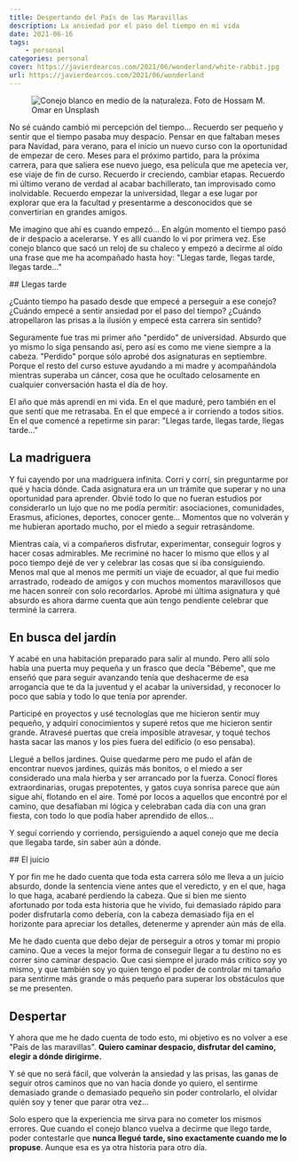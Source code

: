 ```yaml
---
title: Despertando del País de las Maravillas
description: La ansiedad por el paso del tiempo en mi vida
date: 2021-06-16
tags:
    - personal
categories: personal
cover: https://javierdearcos.com/2021/06/wonderland/white-rabbit.jpg
url: https://javierdearcos.com/2021/06/wonderland
---
```


<figure>
    <picture>
            <img src="/2021/06/wonderland/white-rabbit.jpg" alt="Conejo blanco en medio de la naturaleza. Foto de Hossam M. Omar en Unsplash" />
    </picture>
</figure>

No sé cuándo cambió mi percepción del tiempo... Recuerdo ser pequeño y sentir que el tiempo pasaba muy despacio. Pensar en que faltaban meses para Navidad, para verano, para el inicio un nuevo curso con la oportunidad de empezar de cero. Meses para el próximo partido, para la próxima carrera, para que saliera ese nuevo juego, esa película que me apetecía ver, ese viaje de fin de curso. Recuerdo ir creciendo, cambiar etapas. Recuerdo mi último verano de verdad al acabar bachillerato, tan improvisado como inolvidable. Recuerdo empezar la universidad, llegar a ese lugar por explorar que era la facultad y presentarme a desconocidos que se convertirían en grandes amigos. 

Me imagino que ahí es cuando empezó... En algún momento el tiempo pasó de ir despacio a acelerarse. Y es allí cuando lo vi por primera vez. Ese conejo blanco que sacó un reloj de su chaleco y empezó a decirme al oído una frase que me ha acompañado hasta hoy: "Llegas tarde, llegas tarde, llegas tarde..."

<!-- more -->

## Llegas tarde

¿Cuánto tiempo ha pasado desde que empecé a perseguir a ese conejo? ¿Cuándo empecé a sentir ansiedad por el paso del tiempo? ¿Cuándo atropellaron las prisas a la ilusión y empecé esta carrera sin sentido?

Seguramente fue tras mi primer año "perdido" de universidad. Absurdo que yo mismo lo siga pensando así, pero así es como me viene siempre a la cabeza. "Perdido" porque sólo aprobé dos asignaturas en septiembre. Porque el resto del curso estuve ayudando a mi madre y acompañándola mientras superaba un cáncer, cosa que he ocultado celosamente en cualquier conversación hasta el día de hoy.

El año que más aprendí en mi vida. En el que maduré, pero también en el que sentí que me retrasaba. En el que empecé a ir corriendo a todos sitios. En el que comencé a repetirme sin parar: "Llegas tarde, llegas tarde, llegas tarde..."

## La madriguera

Y fui cayendo por una madriguera infinita. Corrí y corrí, sin preguntarme por qué y hacia dónde. Cada asignatura era un un trámite que superar y no una oportunidad para aprender. Obvié todo lo que no fueran estudios por considerarlo un lujo que no me podía permitir: asociaciones, comunidades, Erasmus, aficiones, deportes, conocer gente... Momentos que no volverán y me hubieran aportado mucho, por el miedo a seguir retrasándome. 

Mientras caía, vi a compañeros disfrutar, experimentar, conseguir logros y hacer cosas admirables. Me recriminé no hacer lo mismo que ellos y al poco tiempo dejé de ver y celebrar las cosas que sí iba consiguiendo. Menos mal que al menos me permití un viaje de ecuador, al que fui medio arrastrado, rodeado de amigos y con muchos momentos maravillosos que me hacen sonreír con solo recordarlos. Aprobé mi última asignatura y qué absurdo es ahora darme cuenta que aún tengo pendiente celebrar que terminé la carrera.

## En busca del jardín

Y acabé en una habitación preparado para salir al mundo. Pero allí solo había una puerta muy pequeña y un frasco que decía "Bébeme", que me enseñó que para seguir avanzando tenía que deshacerme de esa arrogancia que te da la juventud y el acabar la universidad, y reconocer lo poco que sabía y todo lo que tenía por aprender.

Participé en proyectos y usé tecnologías que me hicieron sentir muy pequeño, y adquirí conocimientos y superé retos que me hicieron sentir grande. Atravesé puertas que creía imposible atravesar, y toqué techos hasta sacar las manos y los pies fuera del edificio (o eso pensaba). 

Llegué a bellos jardines. Quise quedarme pero me pudo el afán de encontrar nuevos jardines, quizás más bonitos, o el miedo a ser considerado una mala hierba y ser arrancado por la fuerza. Conocí flores extraordinarias, orugas prepotentes, y gatos cuya sonrisa parece que aún sigue ahí, flotando en el aire. Tomé por locos a aquellos que encontré por el camino, que desafiaban mi lógica y celebraban cada día con una gran fiesta, con todo lo que podía haber aprendido de ellos... 

Y seguí corriendo y corriendo, persiguiendo a aquel conejo que me decía que llegaba tarde, sin saber aún a dónde.

## El juicio

Y por fin me he dado cuenta que toda esta carrera sólo me lleva a un juicio absurdo, donde la sentencia viene antes que el veredicto, y en el que, haga lo que haga, acabaré perdiendo la cabeza. Que si bien me siento afortunado por toda esta historia que he vivido, fui demasiado rápido para poder disfrutarla como debería, con la cabeza demasiado fija en el horizonte para apreciar los detalles, detenerme y aprender aún más de ella. 

Me he dado cuenta que debo dejar de perseguir a otros y tomar mi propio camino. Que a veces la mejor forma de conseguir llegar a tu destino no es correr sino caminar despacio. Que casi siempre el jurado más crítico soy yo mismo, y que también soy yo quien tengo el poder de controlar mi tamaño para sentirme más grande o más pequeño para superar los obstáculos que se me presenten.

## Despertar

Y ahora que me he dado cuenta de todo esto, mi objetivo es no volver a ese "País de las maravillas". **Quiero caminar despacio, disfrutar del camino, elegir a dónde dirigirme.**

Y sé que no será fácil, que volverán la ansiedad y las prisas, las ganas de seguir otros caminos que no van hacia donde yo quiero, el sentirme demasiado grande o demasiado pequeño sin poder controlarlo, el olvidar quién soy y tener que parar otra vez...

Solo espero que la experiencia me sirva para no cometer los mismos errores. Que cuando el conejo blanco vuelva a decirme que llego tarde, poder contestarle que **nunca llegué tarde, sino exactamente cuando me lo propuse**. Aunque esa es ya otra historia para otro día.